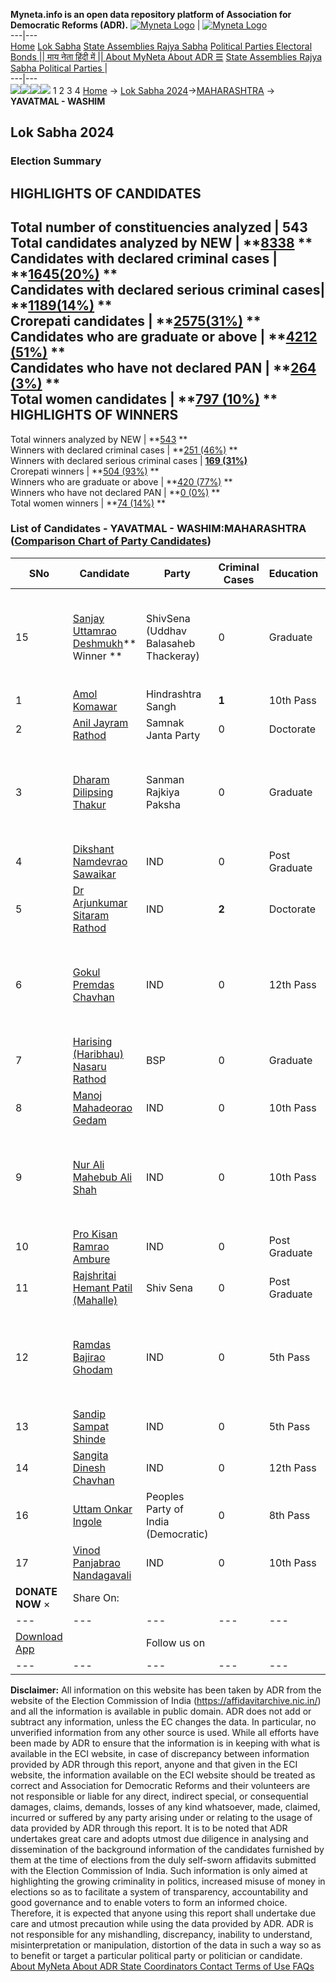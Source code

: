 **Myneta.info is an open data repository platform of Association for Democratic Reforms (ADR).**
[![Myneta Logo](https://www.myneta.info/lib/img/myneta-logo.png)](https://www.myneta.info/) | [![Myneta Logo](https://www.myneta.info/lib/img/adr-logo.png)](https://adrindia.org)  
---|---  
[Home](https://www.myneta.info/) [Lok Sabha](https://www.myneta.info/#ls "Lok Sabha") [ State Assemblies ](https://www.myneta.info/#sa "State Assemblies") [Rajya Sabha](https://www.myneta.info/#rs "Rajya Sabha") [Political Parties ](https://www.myneta.info/party "Political Parties") [ Electoral Bonds ](https://www.myneta.info/electoral_bonds "Electoral Bonds") [ || माय नेता हिंदी में || ](https://translate.google.co.in/translate?prev=hp&hl=en&js=y&u=www.myneta.info&sl=en&tl=hi&history_state0=) [ About MyNeta ](https://adrindia.org/content/about-myneta) [ About ADR ](https://adrindia.org/about-adr/who-we-are) [☰](javascript:void\(0\))
[ State Assemblies ](https://www.myneta.info/#sa "State Assemblies") [ Rajya Sabha ](https://www.myneta.info/#rs "Rajya Sabha") [ Political Parties ](https://www.myneta.info/party "Political Parties")
|   
---|---  
![](https://www.myneta.info/lib/img/banner/banner-1.png)![](https://www.myneta.info/lib/img/banner/banner-2.png)![](https://www.myneta.info/lib/img/banner/banner-3.png)![](https://www.myneta.info/lib/img/banner/banner-4.png)
1  2  3  4 
[Home](https://www.myneta.info/) → [Lok Sabha 2024](https://www.myneta.info/LokSabha2024/)→[MAHARASHTRA](https://www.myneta.info/LokSabha2024/index.php?action=show_constituencies&state_id=21) → **YAVATMAL - WASHIM**
### 
## Lok Sabha 2024
###  Election Summary 
HIGHLIGHTS OF CANDIDATES  
---  
Total number of constituencies analyzed |  543   
Total candidates analyzed by NEW | **[8338](https://www.myneta.info/LokSabha2024/index.php?action=summary&subAction=candidates_analyzed&sort=candidate#summary) **  
Candidates with declared criminal cases | **[1645(20%)](https://www.myneta.info/LokSabha2024/index.php?action=summary&subAction=crime&sort=candidate#summary) **  
Candidates with declared serious criminal cases| **[1189(14%)](https://www.myneta.info/LokSabha2024/index.php?action=summary&subAction=serious_crime&sort=candidate#summary) **  
Crorepati candidates | **[2575(31%)](https://www.myneta.info/LokSabha2024/index.php?action=summary&subAction=crorepati&sort=candidate#summary) **  
Candidates who are graduate or above | **[4212 (51%)](https://www.myneta.info/LokSabha2024/index.php?action=summary&subAction=education&sort=candidate#summary) **  
Candidates who have not declared PAN | **[264 (3%)](https://www.myneta.info/LokSabha2024/index.php?action=summary&subAction=without_pan&sort=candidate#summary) **  
Total women candidates | **[797 (10%)](https://www.myneta.info/LokSabha2024/index.php?action=summary&subAction=women_candidate&sort=candidate#summary) **  
HIGHLIGHTS OF WINNERS  
---  
Total winners analyzed by NEW | **[543](https://www.myneta.info/LokSabha2024/index.php?action=summary&subAction=winner_analyzed&sort=candidate#summary) **  
Winners with declared criminal cases | **[251 (46%)](https://www.myneta.info/LokSabha2024/index.php?action=summary&subAction=winner_crime&sort=candidate#summary) **  
Winners with declared serious criminal cases | **[169 (31%)](https://www.myneta.info/LokSabha2024/index.php?action=summary&subAction=winner_serious_crime&sort=candidate#summary)**  
Crorepati winners | **[504 (93%)](https://www.myneta.info/LokSabha2024/index.php?action=summary&subAction=winner_crorepati&sort=candidate#summary) **  
Winners who are graduate or above | **[420 (77%)](https://www.myneta.info/LokSabha2024/index.php?action=summary&subAction=winner_education&sort=candidate#summary) **  
Winners who have not declared PAN | **[0 (0%)](https://www.myneta.info/LokSabha2024/index.php?action=summary&subAction=winner_without_pan&sort=candidate#summary) **  
Total women winners | **[74 (14%)](https://www.myneta.info/LokSabha2024/index.php?action=summary&subAction=winner_women&sort=candidate#summary) **  
### List of Candidates - YAVATMAL - WASHIM:MAHARASHTRA ([Comparison Chart of Party Candidates](https://www.myneta.info/LokSabha2024/comparisonchart.php?constituency_id=268))
SNo | Candidate| Party| Criminal Cases| Education| Age| Total Assets| Liabilities  
---|---|---|---|---|---|---|---  
15  | [Sanjay Uttamrao Deshmukh](https://www.myneta.info/LokSabha2024/candidate.php?candidate_id=1978)** Winner ** | ShivSena (Uddhav Balasaheb Thackeray) | 0 | Graduate| 55 | ![](https://myneta.info/image_v2.php?myneta_folder=LokSabha2024&candidate_id=1978&col=ta) | ![](https://myneta.info/image_v2.php?myneta_folder=LokSabha2024&candidate_id=1978&col=lia)  
1  | [Amol Komawar](https://www.myneta.info/LokSabha2024/candidate.php?candidate_id=3206) | Hindrashtra Sangh | **1** | 10th Pass| 46 | Rs 7,05,000 ~ 7 Lacs+ | Rs 0 ~   
2  | [Anil Jayram Rathod](https://www.myneta.info/LokSabha2024/candidate.php?candidate_id=1977) | Samnak Janta Party | 0 | Doctorate| 47 | Rs 72,84,000 ~ 72 Lacs+ | Rs 30,12,000 ~ 30 Lacs+  
3  | [Dharam Dilipsing Thakur](https://www.myneta.info/LokSabha2024/candidate.php?candidate_id=2440) | Sanman Rajkiya Paksha | 0 | Graduate| 25 | ![](https://myneta.info/image_v2.php?myneta_folder=LokSabha2024&candidate_id=2440&col=ta) | ![](https://myneta.info/image_v2.php?myneta_folder=LokSabha2024&candidate_id=2440&col=lia)  
4  | [Dikshant Namdevrao Sawaikar](https://www.myneta.info/LokSabha2024/candidate.php?candidate_id=3203) | IND | 0 | Post Graduate| 32 | Rs 40,81,300 ~ 40 Lacs+ | Rs 6,45,000 ~ 6 Lacs+  
5  | [Dr Arjunkumar Sitaram Rathod](https://www.myneta.info/LokSabha2024/candidate.php?candidate_id=3210) | IND | **2** | Doctorate| 47 | Rs 2,62,08,000 ~ 2 Crore+ | Rs 50,000 ~ 50 Thou+  
6  | [Gokul Premdas Chavhan](https://www.myneta.info/LokSabha2024/candidate.php?candidate_id=3208) | IND | 0 | 12th Pass| 61 | ![](https://myneta.info/image_v2.php?myneta_folder=LokSabha2024&candidate_id=3208&col=ta) | ![](https://myneta.info/image_v2.php?myneta_folder=LokSabha2024&candidate_id=3208&col=lia)  
7  | [Harising (Haribhau) Nasaru Rathod](https://www.myneta.info/LokSabha2024/candidate.php?candidate_id=3205) | BSP | 0 | Graduate| 70 | Rs 4,58,44,956 ~ 4 Crore+ | Rs 15,00,000 ~ 15 Lacs+  
8  | [Manoj Mahadeorao Gedam](https://www.myneta.info/LokSabha2024/candidate.php?candidate_id=1975) | IND | 0 | 10th Pass| 45 | Rs 3,40,000 ~ 3 Lacs+ | Rs 0 ~   
9  | [Nur Ali Mahebub Ali Shah](https://www.myneta.info/LokSabha2024/candidate.php?candidate_id=3202) | IND | 0 | 10th Pass| 64 | ![](https://myneta.info/image_v2.php?myneta_folder=LokSabha2024&candidate_id=3202&col=ta) | ![](https://myneta.info/image_v2.php?myneta_folder=LokSabha2024&candidate_id=3202&col=lia)  
10  | [Pro Kisan Ramrao Ambure](https://www.myneta.info/LokSabha2024/candidate.php?candidate_id=3207) | IND | 0 | Post Graduate| 32 | Rs 10,32,698 ~ 10 Lacs+ | Rs 0 ~   
11  | [Rajshritai Hemant Patil (Mahalle)](https://www.myneta.info/LokSabha2024/candidate.php?candidate_id=3211) | Shiv Sena | 0 | Post Graduate| 51 | Rs 4,12,42,944 ~ 4 Crore+ | Rs 59,60,584 ~ 59 Lacs+  
12  | [Ramdas Bajirao Ghodam](https://www.myneta.info/LokSabha2024/candidate.php?candidate_id=3204) | IND | 0 | 5th Pass| 65 | ![](https://myneta.info/image_v2.php?myneta_folder=LokSabha2024&candidate_id=3204&col=ta) | ![](https://myneta.info/image_v2.php?myneta_folder=LokSabha2024&candidate_id=3204&col=lia)  
13  | [Sandip Sampat Shinde](https://www.myneta.info/LokSabha2024/candidate.php?candidate_id=1976) | IND | 0 | 5th Pass| 55 | Rs 90,000 ~ 90 Thou+ | Rs 0 ~   
14  | [Sangita Dinesh Chavhan](https://www.myneta.info/LokSabha2024/candidate.php?candidate_id=2439) | IND | 0 | 12th Pass| 37 | Rs 23,10,000 ~ 23 Lacs+ | Rs 0 ~   
16  | [Uttam Onkar Ingole](https://www.myneta.info/LokSabha2024/candidate.php?candidate_id=3201) | Peoples Party of India (Democratic) | 0 | 8th Pass| 59 | Rs 2,71,800 ~ 2 Lacs+ | Rs 0 ~   
17  | [Vinod Panjabrao Nandagavali](https://www.myneta.info/LokSabha2024/candidate.php?candidate_id=3213) | IND | 0 | 10th Pass| 36 | Rs 3,000 ~ 3 Thou+ | Rs 0 ~   
|  **DONATE NOW** × |  Share On:  | [](https://api.whatsapp.com/send?text=https%3A%2F%2Fmyneta.info%2Fpunjab2022%2Findex.php%3Faction%3Dshow_constituencies%26state_id%3D19) | [](https://www.facebook.com/sharer/sharer.php?u=https%3A%2F%2Fmyneta.info%2Fpunjab2022%2Findex.php%3Faction%3Dshow_constituencies%26state_id%3D19) | [](https://twitter.com/share?url=https%3A%2F%2Fmyneta.info%2Fpunjab2022%2Findex.php%3Faction%3Dshow_constituencies%26state_id%3D19)  
---|---|---|---|---  
| [ Download App ](https://play.google.com/store/apps/details?id=com.webrosoft.myneta1&pcampaignid=pcampaignidMKT-Other-global-all-co-prtnr-py-PartBadge-Mar2515-1) | [](https://play.google.com/store/apps/details?id=com.webrosoft.myneta1&pcampaignid=pcampaignidMKT-Other-global-all-co-prtnr-py-PartBadge-Mar2515-1) |  Follow us on  | [](https://www.facebook.com/adrindia.org/) | [](https://twitter.com/adrspeaks) | [](https://groups.google.com/g/national-election-watch?hl=en&pli=1) | [](https://www.instagram.com/adrspeaks/) | [](https://www.youtube.com/user/adrspeaks) | [](https://sharechat.com/profile/adrspeaks)  
---|---|---|---|---|---|---|---|---  
**Disclaimer:** All information on this website has been taken by ADR from the website of the Election Commission of India (https://affidavitarchive.nic.in/) and all the information is available in public domain. ADR does not add or subtract any information, unless the EC changes the data. In particular, no unverified information from any other source is used. While all efforts have been made by ADR to ensure that the information is in keeping with what is available in the ECI website, in case of discrepancy between information provided by ADR through this report, anyone and that given in the ECI website, the information available on the ECI website should be treated as correct and Association for Democratic Reforms and their volunteers are not responsible or liable for any direct, indirect special, or consequential damages, claims, demands, losses of any kind whatsoever, made, claimed, incurred or suffered by any party arising under or relating to the usage of data provided by ADR through this report. It is to be noted that ADR undertakes great care and adopts utmost due diligence in analysing and dissemination of the background information of the candidates furnished by them at the time of elections from the duly self-sworn affidavits submitted with the Election Commission of India. Such information is only aimed at highlighting the growing criminality in politics, increased misuse of money in elections so as to facilitate a system of transparency, accountability and good governance and to enable voters to form an informed choice. Therefore, it is expected that anyone using this report shall undertake due care and utmost precaution while using the data provided by ADR. ADR is not responsible for any mishandling, discrepancy, inability to understand, misinterpretation or manipulation, distortion of the data in such a way so as to benefit or target a particular political party or politician or candidate. 
[ About MyNeta ](https://adrindia.org/content/about-myneta) [ About ADR ](https://adrindia.org/about-adr/who-we-are) [ State Coordinators ](https://adrindia.org/about-adr/state-coordinators) [ Contact ](https://adrindia.org/contact-us) [ Terms of Use ](https://adrindia.org/content/adr-terms-use) [ FAQs ](https://adrindia.org/content/faqs)
